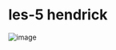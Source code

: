 # les-5 hendrick
![image](https://images.hdqwalls.com/download/omen-valorant-4k-artwork-34-2560x1440.jpg)